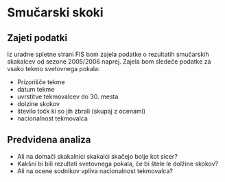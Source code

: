 # Smučarski skoki

## Zajeti podatki

Iz uradne spletne strani FIS bom zajela podatke o rezultatih smučarskih skakalcev od sezone 2005/2006 naprej.
Zajela bom sledeče podatke za vsako tekmo svetovnega pokala:

* Prizorišče tekme
* datum tekme
* uvrstitve tekmovalcev do 30. mesta
* dolzine skokov
* število točk ki so jih zbrali (skupaj z ocenami)
* nacionalnost tekmovalca

## Predvidena analiza

* Ali na domači skakalnici skakalci skačejo bolje kot sicer?
* Kakšni bi bili rezultati svetovnega pokala, če bi štele le dolžine skokov?
* Ali na ocene sodnikov vpliva nacionalnost tekmovalca?
